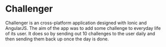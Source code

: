 # Challenger
Challenger is an cross-platform application designed with Ionic and AngularJS. The aim of the app was to add some challenge to everyday life of its user. It does so by sending out 10 challenges to the user daily and then sending them back up once the day is done.
